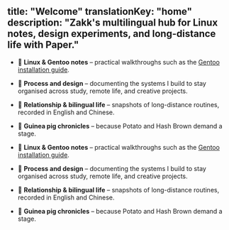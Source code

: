 title: "Welcome"
translationKey: "home"
description: "Zakk's multilingual hub for Linux notes, design experiments, and long-distance life with Paper."
---

- 🐧 **Linux & Gentoo notes** – practical walkthroughs such as the [Gentoo installation guide](/posts/gentoo-install/).
- 🧠 **Process and design** – documenting the systems I build to stay organised across study, remote life, and creative projects.
- 💬 **Relationship & bilingual life** – snapshots of long-distance routines, recorded in English and Chinese.
- 🐹 **Guinea pig chronicles** – because Potato and Hash Brown demand a stage.
- 🐧 **Linux & Gentoo notes** – practical walkthroughs such as the [Gentoo installation guide](/posts/gentoo-install/).

- 🧠 **Process and design** – documenting the systems I build to stay organised across study, remote life, and creative projects.

- 💬 **Relationship & bilingual life** – snapshots of long-distance routines, recorded in English and Chinese.

- 🐹 **Guinea pig chronicles** – because Potato and Hash Brown demand a stage.

